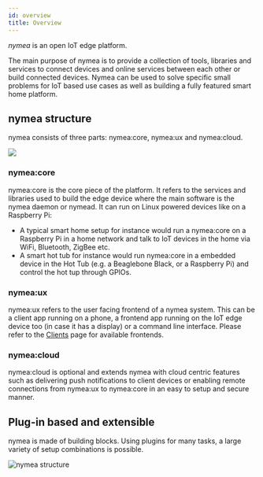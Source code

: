 ```yaml
---
id: overview
title: Overview
---
```


*nymea* is an open IoT edge platform.

The main purpose of nymea is to provide a collection of tools, libraries and services to connect devices and online services between each other or build connected devices.
Nymea can be used to solve specific small problems for IoT based use cases as well as building a fully featured smart home platform.

## nymea structure

nymea consists of three parts: nymea:core, nymea:ux and nymea:cloud.


![](/img/nymea-overview.svg)

### nymea:core

nymea:core is the core piece of the platform. It refers to the services and libraries used to build the edge device where the main software is the nymea daemon or nymead. It can run on Linux powered 
devices like on a Raspberry Pi:

* A typical smart home setup for instance would run a nymea:core on a Raspberry Pi in a home network and talk to IoT devices in the home via WiFi, Bluetooth, ZigBee etc.
* A smart hot tub for instance would run nymea:core in a embedded device in the Hot Tub (e.g. a Beaglebone Black, or a Raspberry Pi) and control the hot tup through GPIOs.

### nymea:ux

nymea:ux refers to the user facing frontend of a nymea system. This can be a client app running on a phone, a frontend app running on the IoT edge device too (in case it has a display) or a command line interface. Please refer to the [Clients](https://nymea.io/en/wiki/nymea/master/clients) page for available frontends.

### nymea:cloud

nymea:cloud is optional and extends nymea with cloud centric features such as delivering push notifications to client devices or enabling remote connections from nymea:ux to nymea:core in an easy to setup and secure manner.

## Plug-in based and extensible

nymea is made of building blocks. Using plugins for many tasks, a large variety of setup combinations is possible.

![nymea structure](https://raw.githubusercontent.com/guh/nymea-wiki/master/docs/en/images/home-stack.png)

